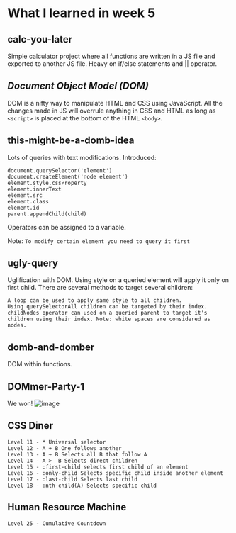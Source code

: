 # What I learned in week 5

## calc-you-later
Simple calculator project where all functions are written in a JS file and exported to another JS file. Heavy on if/else statements and || operator.

## ***Document Object Model (DOM)***
DOM is a nifty way to manipulate HTML and CSS using JavaScript. All the changes made in JS will overrule anything in CSS and HTML as long as `<script>` is placed at the bottom of the HTML `<body>`. 

## this-might-be-a-domb-idea
Lots of queries with text modifications.
Introduced:

    document.querySelector('element')
    document.createElement('node element')
    element.style.cssProperty
    element.innerText
    element.src
    element.class
    element.id
    parent.appendChild(child)

Operators can be assigned to a variable. 

Note: `To modify certain element you need to query it first`

## ugly-query
Uglification with DOM. Using style on a queried element will apply it only on first child. There are several methods to target several children:

    A loop can be used to apply same style to all children.
    Using querySelectorAll children can be targeted by their index.
    childNodes operator can used on a queried parent to target it's children using their index. Note: white spaces are considered as nodes.

## domb-and-domber
DOM within functions.

## DOMmer-Party-1
We won!
![image](https://media3.giphy.com/media/xUOwGmG2pRfFZUmdVe/giphy.gif?cid=790b7611f6b3aa893fe75202be8b39613c96747cefecd30a&rid=giphy.gif)

## CSS Diner

    Level 11 - * Universal selector
    Level 12 - A + B One follows another
    Level 13 - A ~ B Selects all B that follow A
    Level 14 - A >  B Selects direct children
    Level 15 - :first-child selects first child of an element
    Level 16 - :only-child Selects specific child inside another element
    Level 17 - :last-child Selects last child
    Level 18 - :nth-child(A) Selects specific child

## Human Resource Machine

    Level 25 - Cumulative Countdown